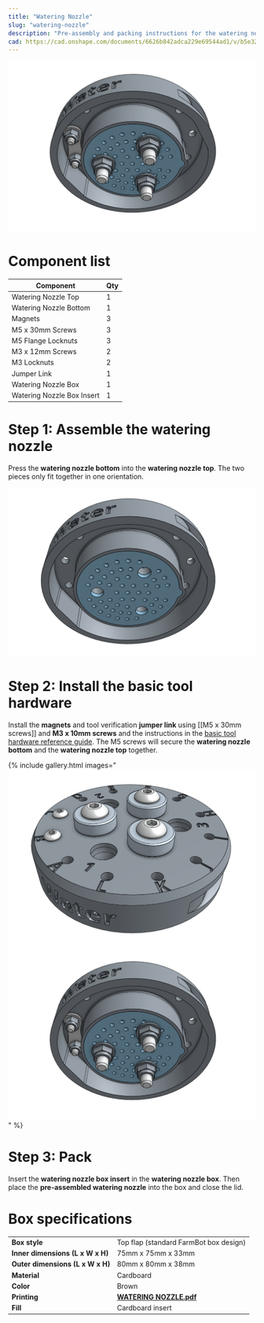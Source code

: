 ```yaml
---
title: "Watering Nozzle"
slug: "watering-nozzle"
description: "Pre-assembly and packing instructions for the watering nozzle"
cad: https://cad.onshape.com/documents/6626b842adca229e69544ad1/v/b5e323b6ae6cf9b43cd65f69/e/3f379dda94032bbfb6429694
---
```


![watering nozzle with basic tool hardware](_images/watering_nozzle_with_basic_tool_hardware_2.png)

# Component list

|Component                     |Qty  |
|------------------------------|-----|
|Watering Nozzle Top           |1
|Watering Nozzle Bottom        |1
|Magnets                       |3
|M5 x 30mm Screws              |3
|M5 Flange Locknuts            |3
|M3 x 12mm Screws              |2
|M3 Locknuts                   |2
|Jumper Link                   |1
|Watering Nozzle Box           |1
|Watering Nozzle Box Insert    |1

# Step 1: Assemble the watering nozzle

Press the **watering nozzle bottom** into the **watering nozzle top**. The two pieces only fit together in one orientation.

![watering nozzle pieces connected](_images/watering_nozzle_pieces_connected.png)

# Step 2: Install the basic tool hardware

Install the **magnets** and tool verification **jumper link** using [[M5 x 30mm screws]] and **M3 x 10mm screws** and the instructions in the [basic tool hardware reference guide](../../../extras/reference/basic-tool-hardware.md). The M5 screws will secure the **watering nozzle bottom** and the **watering nozzle top** together.

{% include gallery.html images="
![watering nozzle with basic tool hardware](_images/watering_nozzle_with_basic_tool_hardware_1.png)
![watering nozzle with basic tool hardware](_images/watering_nozzle_with_basic_tool_hardware_2.png)
" %}

# Step 3: Pack

Insert the **watering nozzle box insert** in the **watering nozzle box**. Then place the **pre-assembled watering nozzle** into the box and close the lid.

# Box specifications

|                                |                              |
|--------------------------------|------------------------------|
|**Box style**                   |Top flap (standard FarmBot box design)
|**Inner dimensions (L x W x H)**|75mm x 75mm x 33mm
|**Outer dimensions (L x W x H)**|80mm x 80mm x 38mm
|**Material**                    |Cardboard
|**Color**                       |Brown
|**Printing**                    |**[WATERING NOZZLE.pdf](_images/watering_nozzle_box_graphic.pdf)** <i class="fa fa-file-pdf-o">
|**Fill**                        |Cardboard insert

